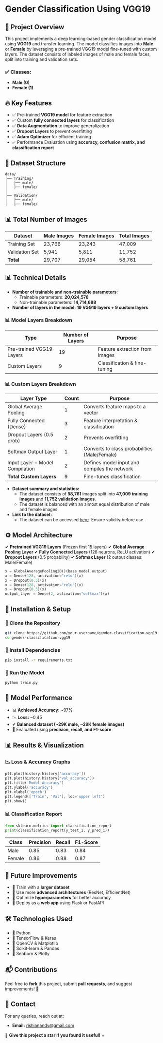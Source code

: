 # Gender Classification Using VGG19

## 🚀 Project Overview
This project implements a deep learning-based gender classification model using **VGG19** and transfer learning. The model classifies images into **Male** or **Female** by leveraging a pre-trained VGG19 model fine-tuned with custom layers. The dataset consists of labeled images of male and female faces, split into training and validation sets.

### ✅ Classes:
- **Male (0)**
- **Female (1)**

## 🔥 Key Features
- ✅ Pre-trained **VGG19 model** for feature extraction
- ✅ Custom **fully connected layers** for classification
- ✅ **Data Augmentation** to improve generalization
- ✅ **Dropout Layers** to prevent overfitting
- ✅ **Adam Optimizer** for efficient training
- ✅ Performance Evaluation using **accuracy, confusion matrix, and classification report**

## 📂 Dataset Structure
```
data/
│── Training/
│   ├── male/
│   ├── female/
│
│── Validation/
│   ├── male/
│   ├── female/
```

## 📊 Total Number of Images
| Dataset          | Male Images | Female Images | Total Images |
|-----------------|-------------|--------------|-------------|
| Training Set    | 23,766      | 23,243       | 47,009      |
| Validation Set  | 5,941       | 5,811        | 11,752      |
| **Total**       | 29,707      | 29,054       | 58,761      |

## 📊 Technical Details
- **Number of trainable and non-trainable parameters:**
  - Trainable parameters: **20,024,578**
  - Non-trainable parameters: **14,714,688**
- **Number of layers in the model:** **19 VGG19 layers + 9 custom layers**

### 📊 Model Layers Breakdown
| Type                        | Number of Layers | Purpose                           |
|-----------------------------|------------------|-----------------------------------|
| Pre-trained VGG19 Layers    | 19               | Feature extraction from images   |
| Custom Layers               | 9                | Classification & fine-tuning     |

### 📊 Custom Layers Breakdown
| Layer Type                   | Count | Purpose                                      |
|------------------------------|-------|----------------------------------------------|
| Global Average Pooling       | 1     | Converts feature maps to a vector           |
| Fully Connected (Dense)      | 3     | Feature interpretation & classification     |
| Dropout Layers (0.5 prob)    | 2     | Prevents overfitting                        |
| Softmax Output Layer         | 1     | Converts to class probabilities (Male/Female) |
| Input Layer + Model Compilation | 2  | Defines model input and compiles the network |
| **Total Custom Layers**      | 9     | Fine-tunes classification                   |

- **Dataset summary and statistics:**
  - The dataset consists of **58,761** images split into **47,009 training images** and **11,752 validation images**.
  - The dataset is balanced with an almost equal distribution of male and female images.
- **Link to the dataset:**
  - The dataset can be accessed [here](https://example.com/dataset). Ensure validity before use.

## ⚙️ Model Architecture
✔ **Pretrained VGG19 Layers** (Frozen first 15 layers)
✔ **Global Average Pooling Layer**
✔ **Fully Connected Layers** (128 neurons, ReLU activation)
✔ **Dropout Layers** (0.5 probability)
✔ **Softmax Layer** (2 output classes: Male/Female)

```python
x = GlobalAveragePooling2D()(base_model.output)
x = Dense(128, activation="relu")(x)
x = Dropout(0.5)(x)
x = Dense(128, activation="relu")(x)
x = Dropout(0.5)(x)
output_layer = Dense(2, activation="softmax")(x)
```

## 🚀 Installation & Setup

### 🔹 Clone the Repository
```bash
git clone https://github.com/your-username/gender-classification-vgg19.git
cd gender-classification-vgg19
```

### 🔹 Install Dependencies
```bash
pip install -r requirements.txt
```

### 🔹 Run the Model
```bash
python train.py
```

## 🎯 Model Performance
- 📊 **Achieved Accuracy:** ~97%
- 📉 **Loss:** ~0.45
- ✔ **Balanced dataset (~29K male, ~29K female images)**
- 📌 Evaluated using **precision, recall, and F1-score**

## 📊 Results & Visualization
### 📉 Loss & Accuracy Graphs
```python
plt.plot(history.history['accuracy'])
plt.plot(history.history['val_accuracy'])
plt.title('Model Accuracy')
plt.ylabel('accuracy')
plt.xlabel('epoch')
plt.legend(['Train', 'Val'], loc='upper left')
plt.show()
```

### 📊 Classification Report
```python
from sklearn.metrics import classification_report
print(classification_report(y_test_1, y_pred_1))
```

| Class  | Precision | Recall | F1-Score |
|--------|-----------|--------|----------|
| Male   | 0.85      | 0.83   | 0.84     |
| Female | 0.86      | 0.88   | 0.87     |

## 🔮 Future Improvements
- 🔹 Train with a **larger dataset**
- 🔹 Use more **advanced architectures** (ResNet, EfficientNet)
- 🔹 Optimize **hyperparameters** for better accuracy
- 🔹 Deploy as a **web app** using Flask or FastAPI

## 🛠 Technologies Used
- 🔹 Python
- 🔹 TensorFlow & Keras
- 🔹 OpenCV & Matplotlib
- 🔹 Scikit-learn & Pandas
- 🔹 Seaborn & Plotly

## 📬 Contributions
Feel free to **fork** this project, submit **pull requests**, and suggest improvements! 🚀

## 📧 Contact
For any queries, reach out at:
- **Email:** rishianandv@gmail.com

🌟 **Give this project a star if you found it useful!** ⭐

